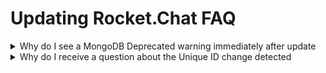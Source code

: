 # Updating Rocket.Chat FAQ

<details>

<summary>Why do I see a MongoDB Deprecated warning immediately after update</summary>

This is a result of your MongoDB version not being compatible with the Rocket.Chat version the installed.

It is advisable to incrementally upgrade the version of MongoDB deployed to the supported version. See release engine compatibility [https://github.com/RocketChat/Rocket.Chat/releases](https://github.com/RocketChat/Rocket.Chat/releases)

</details>

<details>

<summary>Why do I receive a question about the Unique ID change detected</summary>

"Unique ID" is the unique identifier of a server, it's a hash created when the Rocket.Chat's deployment starts for the first time.&#x20;

In order to prevent Unique ID duplicity caused by deployment clones, deployment splits, etc, when the database is copied to start a new deployment, the Unique ID record is copied becoming the same for the old and new deployments, Rocket.Chat implements a fingerprint solution to help admins identify when those cases happen by mistake.

The fingerprint is composed of the Site URL setting and database connection string, when some of those 2 information changes the fingerprint changes to a pending state. The admins are requested to validate the fingerprint again by deciding if the change is, in fact, an expected update of the current workspace or a new workspace being deployed.

### Configuration update

If the change detected was expected to be a normal workspace configuration change, like a site url change or a database string change, it's safe to confirm it. By confirming the update, nothing will change and the new fingerprint will become validated.

<mark style="color:red;">**If the change is, in fact, a new workspace, by confirming as an update it can generate issues with statistics reporting, license validation, push notifications, marketplace access, etc. Since more than one workspace is accessing the cloud services using the same Unique ID.**</mark>

### New workspace

If the change detected, in fact, means a new deployment has been done, by confirming a new workspace, all the identification information will be reset:

* Unique ID: A new unique hash will be generated
* Cloud Connection: All cloud connections will be reset
* Cloud Workspace: The cloud workspace data linking a cloud instance to the deployment will be reset
* Cloud License: Any license provided by the cloud portal will be reset

<mark style="color:red;">If the change is not, in fact, a new workspace, by confirming a new workspace it can generate issues to connect back the deployment with the cloud workspace.</mark>

</details>
